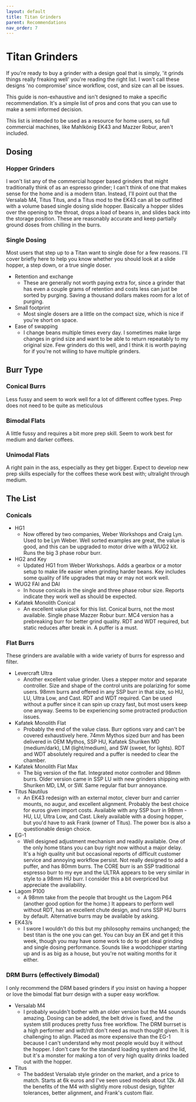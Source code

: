 ```yaml
---
layout: default
title: Titan Grinders
parent: Recommendations
nav_order: 7
---
```


# Titan Grinders
If you're ready to buy a grinder with a design goal that is simply, 'it grinds things really freaking well' you're reading the right list. I won't call these designs 'no compromise' since workflow, cost, and size can all be issues.

This guide is non-exhaustive and isn't designed to make a specific recommendation. It's a simple list of pros and cons that you can use to make a semi informed decision.

This list is intended to be used as a resource for home users, so full commercial machines, like Mahlkönig EK43 and Mazzer Robur, aren't included.

## Dosing
### Hopper Grinders
I won't list any of the commercial hopper based grinders that might traditionally think of as an espresso grinder; I can't think of one that makes sense for the home and is a modern titan. Instead, I'll point out that the Versalab M4, Titus Titus, and a Titus mod to the EK43 can all be outfitted with a volume based single dosing slide hopper. Basically a hopper slides over the opening to the throat, drops a load of beans in, and slides back into the storage position. These are reasonably accurate and keep partially ground doses from chilling in the burrs.

### Single Dosing
Most users that step up to a Titan want to single dose for a few reasons. I'll cover briefly here to help you know whether you should look at a slide hopper, a step down, or a true single doser.

* Retention and exchange
   * These are generally not worth paying extra for, since a grinder that has even a couple grams of retention and costs less can just be sorted by purging. Saving a thousand dollars makes room for a lot of purging.
* Small footprint
   * Most single dosers are a little on the compact size, which is nice if you're short on space.
* Ease of swapping
   * I change beans multiple times every day. I sometimes make large changes in grind size and want to be able to return repeatably to my original size. Few grinders do this well, and I think it is worth paying for if you're not willing to have multiple grinders.

## Burr Type
### Conical Burrs
Less fussy and seem to work well for a lot of different coffee types. Prep does not need to be quite as meticulous
### Bimodal Flats
A little fussy and requires a bit more prep skill. Seem to work best for medium and darker coffees.
### Unimodal Flats
A right pain in the ass, especially as they get bigger. Expect to develop new prep skills especially for the coffees these work best with; ultralight through medium.

## The List
### Conicals
* HG1
   * Now offered by two companies, Weber Workshops and Craig Lyn. Used to be Lyn Weber. Well sorted examples are great, the value is good, and this can be upgraded to motor drive with a WUG2 kit. Runs the big 3 phase robur burr.
* HG2 and Key
   * Updated HG1 from Weber Workshops. Adds a gearbox or a motor setup to make life easier when grinding harder beans. Key includes some quality of life upgrades that may or may not work well.
* WUG2 FAI and DAI
   * In house conicals in the single and three phase robur size. Reports indicate they work well as should be expected.
* Kafatek Monolith Conical
   * An excellent value pick for this list. Conical burrs, not the most available. Single phase Mazzer Robur burr. MC4 version has a prebreaking burr for better grind quality. RDT and WDT required, but static reduces after break in. A puffer is a must.

### Flat Burrs
 These grinders are available with a wide variety of burrs for espresso and filter.
* Levercraft Ultra
    * Another excellent value grinder. Uses a stepper motor and separate controller. Size and shape of the control units are polarizing for some users. 98mm burrs and offered in any SSP burr in that size, so HU, LU, Ultra Low, and Cast. RDT and WDT required. Can be used without a puffer since it can spin up crazy fast, but most users keep one anyway. Seems to be experiencing some protracted production issues.
* Kafatek Monolith Flat
   * Probably the end of the value class. Burr options vary and can't be covered exhaustively here. 74mm Mythos sized burr and has been delivered in OEM Mythos, SSP HU, Kafatek Shuriken MD (medium/dark), LM (light/medium), and SW (sweet, for lights). RDT and WDT absolutely required and a puffer is needed to clear the chamber.
* Kafatek Monolith Flat Max
   * The big version of the flat. Integrated motor controller and 98mm burrs. Older version came in SSP LU with new grinders shipping with Shuriken MD, LM, or SW. Same regular flat burr annoyance.
* Titus Nautilus
   * An EK43 redesign with an external motor, clever burr and carrier mounts, no augur, and excellent alignment. Probably the best choice for euros given import costs. Available with any SSP burr in 98mm - HU, LU, Ultra Low, and Cast. Likely available with a dosing hopper, but you'd have to ask Frank (owner of Titus). The power box is also a questionable design choice.
* EG-1
   * Well designed adjustment mechanism and readily available. One of the only home titans you can buy right now without a major delay. It's a high quality unit but occasional reports of difficult customer service and annoying workflow persist. Not really designed to add a puffer, and has 80mm burrs. The CORE burr is an SSP traditional espresso burr to my eye and the ULTRA appears to be very similar in style to a 98mm HU burr. I consider this a bit overpriced but appreciate the availability.
* Lagom P100
   * A 98mm take from the people that brought us the Lagom P64 (another good option for the home.) It appears to perform well without RDT, has an excellent chute design, and runs SSP HU burrs by default. Alternative burrs may be available by asking. 
* EK43/s
   * I swore I wouldn't do this but my philosophy remains unchanged; the best titan is the one you can get. You can buy an EK and get it this week, though you may have some work to do to get ideal grinding and single dosing performance. Sounds like a woodchipper starting up and is as big as a house, but you're not waiting months for it either.

### DRM Burrs (effectively Bimodal)
 I only recommend the DRM based grinders if you insist on having a hopper or love the bimodal flat burr design with a super easy workflow.
* Versalab M4
   * I probably wouldn't bother with an older version but the M4 sounds amazing. Dosing can be added, the belt drive is fixed, and the system still produces pretty fuss free workflow. The DRM burrset is a high performer and wdt/rdt don't need as much thought given. It is challenging to align. Placed as more expensive than the EG-1 because I can't understand why most people would buy it without the hopper. I don't care for the standard loading system and the lid, but it's a monster for making a ton of very high quality drinks loaded out with the hopper.
* Titus
   * The baddest Versalab style grinder on the market, and a price to match. Starts at 6k euros and I've seen used models about 12k. All the benefits of the M4 with slightly more robust design, tighter tolerances, better alignment, and Frank's custom flair.
